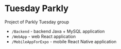 # Tuesday Parkly
Project of Parkly Tuesday group

* `/Backend` - backend Java + MySQL application
* `/WebApp` - web React application
* `/MobileAppForExpo` - mobile React Native application
